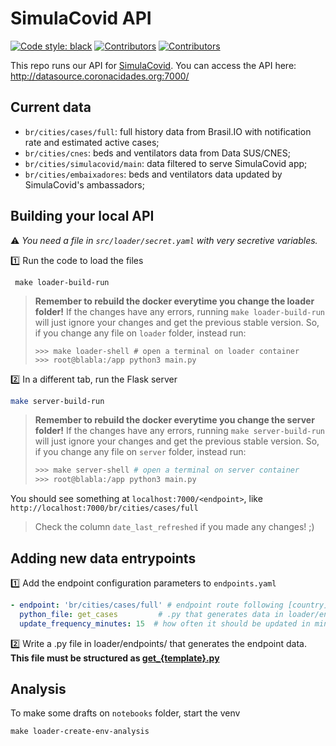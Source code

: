 # SimulaCovid API

<p align="left">
<a href="https://github.com/psf/black"><img alt="Code style: black" src="https://img.shields.io/badge/code%20style-black-000000.svg"></a> <a href="https://github.com/ImpulsoGov/simulacovid-datasource/graphs/contributors"><img alt="Contributors" src="https://img.shields.io/github/contributors/ImpulsoGov/simulacovid-datasource"></a> <a href=""><img alt="Contributors" src="https://img.shields.io/github/last-commit/ImpulsoGov/simulacovid-datasource/master?label=last%20updated%20%28master%29"></a>
</p>



This repo runs our API for [SimulaCovid](simulacovid.coronacidades.org). You can access the API here: http://datasource.coronacidades.org:7000/

## Current data

- `br/cities/cases/full`: full history data from Brasil.IO with notification rate and estimated active cases;
- `br/cities/cnes`: beds and ventilators data from Data SUS/CNES;
- `br/cities/simulacovid/main`: data filtered to serve SimulaCovid app;
- `br/cities/embaixadores`: beds and ventilators data updated by SimulaCovid's ambassadors;



## Building your local API

⚠️ *You need a file in `src/loader/secret.yaml` with
very secretive variables.*


1️⃣ Run the code to load the files
```
 make loader-build-run
```

> **Remember to rebuild the docker everytime you change the loader folder!** 
> If the changes have any errors, running `make loader-build-run` will just ignore your changes and get the previous stable version. So, if you change any file on `loader` folder, instead run:
>
> ```shell
> >>> make loader-shell # open a terminal on loader container
> >>> root@blabla:/app python3 main.py
> ```


2️⃣ In a different tab, run the Flask server

```bash
make server-build-run
```

> **Remember to rebuild the docker everytime you change the server folder!** 
> If the changes have any errors, running `make server-build-run` will just ignore your changes and get the previous stable version. So, if you change any file on `server` folder, instead run:
>
> ```bash
> >>> make server-shell # open a terminal on server container
> >>> root@blabla:/app python3 main.py
> ```


You should see something at `localhost:7000/<endpoint>`, like `http://localhost:7000/br/cities/cases/full` 

> Check the column `date_last_refreshed` if you made any changes! ;)

## Adding new data entrypoints

1️⃣ Add the endpoint configuration parameters to `endpoints.yaml`

```yaml
- endpoint: 'br/cities/cases/full' # endpoint route following [country]/[unit]/[content]
  python_file: get_cases         # .py that generates data in loader/endpoints/
  update_frequency_minutes: 15  # how often it should be updated in minutes
```

2️⃣ Write a .py file in loader/endpoints/ that generates the endpoint data. **This file must be structured as [get_{template}.py](/src/loader/endpoints/get_{template}.py)**

## Analysis

To make some drafts on `notebooks` folder, start the venv
```
make loader-create-env-analysis
```